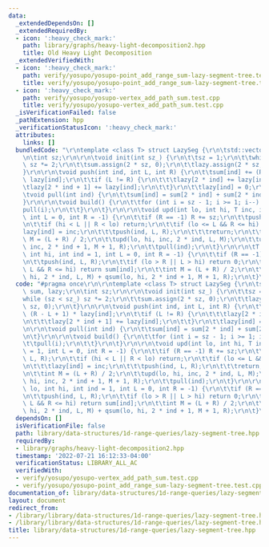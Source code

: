 ```yaml
---
data:
  _extendedDependsOn: []
  _extendedRequiredBy:
  - icon: ':heavy_check_mark:'
    path: library/graphs/heavy-light-decomposition2.hpp
    title: Old Heavy Light Decomposition
  _extendedVerifiedWith:
  - icon: ':heavy_check_mark:'
    path: verify/yosupo/yosupo-point_add_range_sum-lazy-segment-tree.test.cpp
    title: verify/yosupo/yosupo-point_add_range_sum-lazy-segment-tree.test.cpp
  - icon: ':heavy_check_mark:'
    path: verify/yosupo/yosupo-vertex_add_path_sum.test.cpp
    title: verify/yosupo/yosupo-vertex_add_path_sum.test.cpp
  _isVerificationFailed: false
  _pathExtension: hpp
  _verificationStatusIcon: ':heavy_check_mark:'
  attributes:
    links: []
  bundledCode: "\r\ntemplate <class T> struct LazySeg {\r\n\tstd::vector<T> sum, lazy;\r\
    \n\tint sz;\r\n\r\n\tvoid init(int sz_) {\r\n\t\tsz = 1;\r\n\t\twhile (sz < sz_)\
    \ sz *= 2;\r\n\t\tsum.assign(2 * sz, 0);\r\n\t\tlazy.assign(2 * sz, 0);\r\n\t\
    }\r\n\r\n\tvoid push(int ind, int L, int R) {\r\n\t\tsum[ind] += (R - L + 1) *\
    \ lazy[ind];\r\n\t\tif (L != R) {\r\n\t\t\tlazy[2 * ind] += lazy[ind];\r\n\t\t\
    \tlazy[2 * ind + 1] += lazy[ind];\r\n\t\t}\r\n\t\tlazy[ind] = 0;\r\n\t}\r\n\r\n\
    \tvoid pull(int ind) {\r\n\t\tsum[ind] = sum[2 * ind] + sum[2 * ind + 1];\r\n\t\
    }\r\n\r\n\tvoid build() {\r\n\t\tfor (int i = sz - 1; i >= 1; i--) {\r\n\t\t\t\
    pull(i);\r\n\t\t}\r\n\t}\r\n\r\n\tvoid upd(int lo, int hi, T inc, int ind = 1,\
    \ int L = 0, int R = -1) {\r\n\t\tif (R == -1) R += sz;\r\n\t\tpush(ind, L, R);\r\
    \n\t\tif (hi < L || R < lo) return;\r\n\t\tif (lo <= L && R <= hi) {\r\n\t\t\t\
    lazy[ind] = inc;\r\n\t\t\tpush(ind, L, R);\r\n\t\t\treturn;\r\n\t\t}\r\n\t\tint\
    \ M = (L + R) / 2;\r\n\t\tupd(lo, hi, inc, 2 * ind, L, M);\r\n\t\tupd(lo, hi,\
    \ inc, 2 * ind + 1, M + 1, R);\r\n\t\tpull(ind);\r\n\t}\r\n\r\n\tT qsum(int lo,\
    \ int hi, int ind = 1, int L = 0, int R = -1) {\r\n\t\tif (R == -1) R += sz;\r\
    \n\t\tpush(ind, L, R);\r\n\t\tif (lo > R || L > hi) return 0;\r\n\t\tif (lo <=\
    \ L && R <= hi) return sum[ind];\r\n\t\tint M = (L + R) / 2;\r\n\t\treturn qsum(lo,\
    \ hi, 2 * ind, L, M) + qsum(lo, hi, 2 * ind + 1, M + 1, R);\r\n\t}\r\n};\n"
  code: "#pragma once\r\n\r\ntemplate <class T> struct LazySeg {\r\n\tstd::vector<T>\
    \ sum, lazy;\r\n\tint sz;\r\n\r\n\tvoid init(int sz_) {\r\n\t\tsz = 1;\r\n\t\t\
    while (sz < sz_) sz *= 2;\r\n\t\tsum.assign(2 * sz, 0);\r\n\t\tlazy.assign(2 *\
    \ sz, 0);\r\n\t}\r\n\r\n\tvoid push(int ind, int L, int R) {\r\n\t\tsum[ind] +=\
    \ (R - L + 1) * lazy[ind];\r\n\t\tif (L != R) {\r\n\t\t\tlazy[2 * ind] += lazy[ind];\r\
    \n\t\t\tlazy[2 * ind + 1] += lazy[ind];\r\n\t\t}\r\n\t\tlazy[ind] = 0;\r\n\t}\r\
    \n\r\n\tvoid pull(int ind) {\r\n\t\tsum[ind] = sum[2 * ind] + sum[2 * ind + 1];\r\
    \n\t}\r\n\r\n\tvoid build() {\r\n\t\tfor (int i = sz - 1; i >= 1; i--) {\r\n\t\
    \t\tpull(i);\r\n\t\t}\r\n\t}\r\n\r\n\tvoid upd(int lo, int hi, T inc, int ind\
    \ = 1, int L = 0, int R = -1) {\r\n\t\tif (R == -1) R += sz;\r\n\t\tpush(ind,\
    \ L, R);\r\n\t\tif (hi < L || R < lo) return;\r\n\t\tif (lo <= L && R <= hi) {\r\
    \n\t\t\tlazy[ind] = inc;\r\n\t\t\tpush(ind, L, R);\r\n\t\t\treturn;\r\n\t\t}\r\
    \n\t\tint M = (L + R) / 2;\r\n\t\tupd(lo, hi, inc, 2 * ind, L, M);\r\n\t\tupd(lo,\
    \ hi, inc, 2 * ind + 1, M + 1, R);\r\n\t\tpull(ind);\r\n\t}\r\n\r\n\tT qsum(int\
    \ lo, int hi, int ind = 1, int L = 0, int R = -1) {\r\n\t\tif (R == -1) R += sz;\r\
    \n\t\tpush(ind, L, R);\r\n\t\tif (lo > R || L > hi) return 0;\r\n\t\tif (lo <=\
    \ L && R <= hi) return sum[ind];\r\n\t\tint M = (L + R) / 2;\r\n\t\treturn qsum(lo,\
    \ hi, 2 * ind, L, M) + qsum(lo, hi, 2 * ind + 1, M + 1, R);\r\n\t}\r\n};"
  dependsOn: []
  isVerificationFile: false
  path: library/data-structures/1d-range-queries/lazy-segment-tree.hpp
  requiredBy:
  - library/graphs/heavy-light-decomposition2.hpp
  timestamp: '2022-07-21 16:12:33-04:00'
  verificationStatus: LIBRARY_ALL_AC
  verifiedWith:
  - verify/yosupo/yosupo-vertex_add_path_sum.test.cpp
  - verify/yosupo/yosupo-point_add_range_sum-lazy-segment-tree.test.cpp
documentation_of: library/data-structures/1d-range-queries/lazy-segment-tree.hpp
layout: document
redirect_from:
- /library/library/data-structures/1d-range-queries/lazy-segment-tree.hpp
- /library/library/data-structures/1d-range-queries/lazy-segment-tree.hpp.html
title: library/data-structures/1d-range-queries/lazy-segment-tree.hpp
---
```

